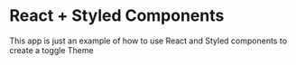 # React + Styled Components

This app is just an example of how to use React and Styled components to create a toggle Theme
